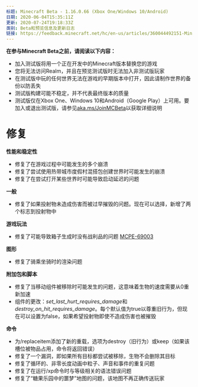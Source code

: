 ```yaml
---
标题: Minecraft Beta - 1.16.0.66 (Xbox One/Windows 10/Android)
日期: 2020-06-04T15:35:11Z
更新: 2020-07-24T19:18:33Z
类别: Beta和预览信息及更新日志
链接: https://feedback.minecraft.net/hc/en-us/articles/360044492151-Minecraft-Beta-1-16-0-66-Xbox-One-Windows-10-Android
---
```


**在参与Minecraft Beta之前，请阅读以下内容：**

- 加入测试版将用一个正在开发中的Minecraft版本替换您的游戏
- 您将无法访问Realm，并且在预览测试版时无法加入非测试版玩家
- 在测试版中玩的任何世界无法在游戏的早期版本中打开，因此请制作世界的备份以防丢失
- 测试版构建可能不稳定，并不代表最终版本的质量
- 测试版仅在Xbox One、Windows 10和Android（Google Play）上可用。要加入或退出测试版，请参见[aka.ms/JoinMCBeta](https://aka.ms/JoinMCBeta)以获取详细说明

# 修复

**性能和稳定性**

- 修复了在游戏过程中可能发生的多个崩溃
- 修复了尝试使用热带城市度假村混搭包创建世界时可能发生的崩溃
- 修复了在尝试打开某些世界时可能导致启动延迟的问题

**一般**

- 修复了如果投射物未造成伤害而被过早摧毁的问题。现在可以选择，新增了两个标志到投射物中

**游戏玩法**

- 修复了可能导致箱子生成时没有战利品的问题 [MCPE-69003](https://bugs.mojang.com/browse/MCPE-69003)

**图形**

- 修复了骑乘坐骑时的渲染问题

**附加包和脚本**

- 修复了当移动组件被移除时可能发生的问题，这意味着生物的速度需要从0重新加速
- 组件的更改：*set_last_hurt_requires_damage*和*destroy_on_hit_requires_damage*。每个默认值为true以尊重旧行为，但现在可以设置为false，如果希望投射物即使不造成伤害也被摧毁

**命令**

- 为/replaceitem添加了新的重载，选项为destroy（旧行为）或keep（如果该槽位被物品占用，命令将返回错误）
- 修复了一个漏洞，即如果所有目标都尝试被移除，生物不会删除其目标
- 修复了循环的、非零长度动画中粒子、声音和事件的重复问题
- 修复了在运行/xp命令时与等级相关的语法错误问题
- 修复了“糖果乐园中的噩梦”地图的问题，该地图不再正确传送玩家